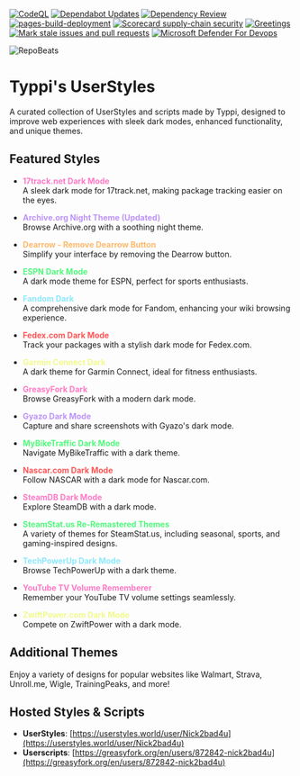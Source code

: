 [![CodeQL](https://github.com/Nick2bad4u/UserStyles/actions/workflows/github-code-scanning/codeql/badge.svg)](https://github.com/Nick2bad4u/UserStyles/actions/workflows/github-code-scanning/codeql)
[![Dependabot Updates](https://github.com/Nick2bad4u/UserStyles/actions/workflows/dependabot/dependabot-updates/badge.svg)](https://github.com/Nick2bad4u/UserStyles/actions/workflows/dependabot/dependabot-updates)
[![Dependency Review](https://github.com/Nick2bad4u/UserStyles/actions/workflows/dependency-review.yml/badge.svg)](https://github.com/Nick2bad4u/UserStyles/actions/workflows/dependency-review.yml)
[![pages-build-deployment](https://github.com/Nick2bad4u/UserStyles/actions/workflows/pages/pages-build-deployment/badge.svg)](https://github.com/Nick2bad4u/UserStyles/actions/workflows/pages/pages-build-deployment)
[![Scorecard supply-chain security](https://github.com/Nick2bad4u/UserStyles/actions/workflows/scorecards.yml/badge.svg)](https://github.com/Nick2bad4u/UserStyles/actions/workflows/scorecards.yml)
[![Greetings](https://github.com/Nick2bad4u/UserStyles/actions/workflows/greetings.yml/badge.svg)](https://github.com/Nick2bad4u/UserStyles/actions/workflows/greetings.yml)
[![Mark stale issues and pull requests](https://github.com/Nick2bad4u/UserStyles/actions/workflows/stale.yml/badge.svg)](https://github.com/Nick2bad4u/UserStyles/actions/workflows/stale.yml)
[![Microsoft Defender For Devops](https://github.com/Nick2bad4u/UserStyles/actions/workflows/defender.yml/badge.svg)](https://github.com/Nick2bad4u/UserStyles/actions/workflows/defender.yml)

![RepoBeats](https://repobeats.axiom.co/api/embed/9831c07785869d711723400c1b0acbae9d78dc50.svg 'Repobeats analytics image')

# Typpi's UserStyles

A curated collection of UserStyles and scripts made by Typpi, designed to improve web experiences with sleek dark modes, enhanced functionality, and unique themes.

## Featured Styles

- **<span style="color: #ff79c6;">17track.net Dark Mode</span>**  
  A sleek dark mode for 17track.net, making package tracking easier on the eyes.

- **<span style="color: #bd93f9;">Archive.org Night Theme (Updated)</span>**  
  Browse Archive.org with a soothing night theme.

- **<span style="color: #ffb86c;">Dearrow - Remove Dearrow Button</span>**  
  Simplify your interface by removing the Dearrow button.

- **<span style="color: #50fa7b;">ESPN Dark Mode</span>**  
  A dark mode theme for ESPN, perfect for sports enthusiasts.

- **<span style="color: #8be9fd;">Fandom Dark</span>**  
  A comprehensive dark mode for Fandom, enhancing your wiki browsing experience.

- **<span style="color: #ff5555;">Fedex.com Dark Mode</span>**  
  Track your packages with a stylish dark mode for Fedex.com.

- **<span style="color: #f1fa8c;">Garmin Connect Dark</span>**  
  A dark theme for Garmin Connect, ideal for fitness enthusiasts.

- **<span style="color: #ff79c6;">GreasyFork Dark</span>**  
  Browse GreasyFork with a modern dark mode.

- **<span style="color: #bd93f9;">Gyazo Dark Mode</span>**  
  Capture and share screenshots with Gyazo's dark mode.

- **<span style="color: #50fa7b;">MyBikeTraffic Dark Mode</span>**  
  Navigate MyBikeTraffic with a dark theme.

- **<span style="color: #ff5555;">Nascar.com Dark Mode</span>**  
  Follow NASCAR with a dark mode for Nascar.com.

- **<span style="color: #ff79c6;">SteamDB Dark Mode</span>**  
  Explore SteamDB with a dark mode.

- **<span style="color: #50fa7b;">SteamStat.us Re-Remastered Themes</span>**  
  A variety of themes for SteamStat.us, including seasonal, sports, and gaming-inspired designs.

- **<span style="color: #8be9fd;">TechPowerUp Dark Mode</span>**  
  Browse TechPowerUp with a dark theme.

- **<span style="color: #ff79c6;">YouTube TV Volume Rememberer</span>**  
  Remember your YouTube TV volume settings seamlessly.

- **<span style="color: #f1fa8c;">ZwiftPower.com Dark Mode</span>**  
  Compete on ZwiftPower with a dark mode.

## Additional Themes

Enjoy a variety of designs for popular websites like Walmart, Strava, Unroll.me, Wigle, TrainingPeaks, and more! 

## Hosted Styles & Scripts

- **UserStyles**: [https://userstyles.world/user/Nick2bad4u](https://userstyles.world/user/Nick2bad4u)  
- **Userscripts**: [https://greasyfork.org/en/users/872842-nick2bad4u](https://greasyfork.org/en/users/872842-nick2bad4u)

